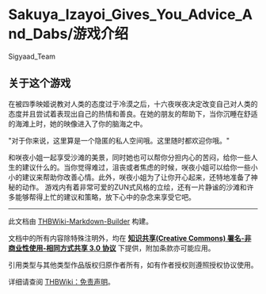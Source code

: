 # Sakuya_Izayoi_Gives_You_Advice_And_Dabs/游戏介绍

<!-- source html: G:\repos\THBWiki-Markdown-Builder\THBWikiMarkdown\Temp\main\2\24\ns0%3ASakuya_Izayoi_Gives_You_Advice_And_Dabs%2F%E6%B8%B8%E6%88%8F%E4%BB%8B%E7%BB%8D.html -->

Sigyaad_Team


## 关于这个游戏
  
在被四季映姬说教对人类的态度过于冷漠之后，十六夜咲夜决定改变自己对人类的态度并且尝试着表现出自己的热情和善良。在她的朋友的帮助下，当你沉睡在舒适的海滩上时，她的映像进入了你的脑海之中。
  
  
"对于你来说，这里算是一个隐匿的私人空间哦。这里随时都欢迎你哦。"
  
  
和咲夜小姐一起享受沙滩的美景，同时她也可以帮你分担内心的苦闷，给你一些人生的建议什么的。当你觉得难过，沮丧或者焦虑的时候，咲夜小姐可以给你一些小小的建议来帮助你改善心情。此外，咲夜小姐为了让你开心起来，还特地准备了神秘的动作。
游戏内有着非常可爱的ZUN式风格的立绘，还有一片静谧的沙滩和许多能够帮得上忙的建议和策略，放下心中的杂念来享受它吧。
  





---

此文档由 [THBWiki-Markdown-Builder](https://github.com/Delsin-Yu/THBWiki-Markdown-Builder) 构建。

文档中的所有内容除特殊注明外，均在 [**知识共享(Creative Commons) 署名-非商业性使用-相同方式共享 3.0 协议**](https://creativecommons.org/licenses/by-sa/3.0/deed.zh-hans) 下提供，附加条款亦可能应用。

引用类型与其他类型作品版权归原作者所有，如有作者授权则遵照授权协议使用。

详细请查阅 [THBWiki：免责声明](https://thbwiki.cc/THBWiki:%E5%85%8D%E8%B4%A3%E5%A3%B0%E6%98%8E)。

